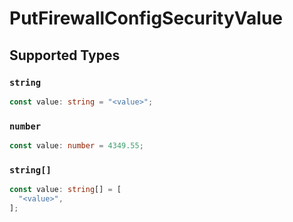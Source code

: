 # PutFirewallConfigSecurityValue


## Supported Types

### `string`

```typescript
const value: string = "<value>";
```

### `number`

```typescript
const value: number = 4349.55;
```

### `string[]`

```typescript
const value: string[] = [
  "<value>",
];
```


